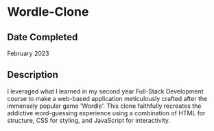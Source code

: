 # Wordle-Clone

## Date Completed 
February 2023

## Description
I leveraged what I learned in my second year Full-Stack Development course to make a web-based application meticulously crafted after the immensely popular game 'Wordle'. This clone faithfully recreates the addictive word-guessing experience using a combination of HTML for structure, CSS for styling, and JavaScript for interactivity.
